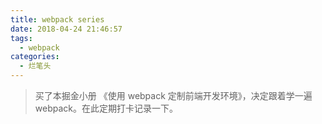 ```yaml
---
title: webpack series
date: 2018-04-24 21:46:57
tags:
  - webpack
categories:
  - 烂笔头
---
```


> 买了本掘金小册 《使用 webpack 定制前端开发环境》，决定跟着学一遍 webpack。在此定期打卡记录一下。

<!-- more -->


